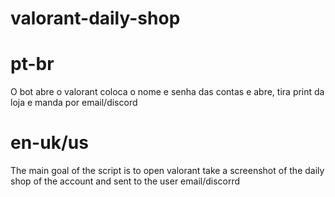 # valorant-daily-shop

# pt-br
O bot abre o valorant coloca o nome e senha das contas e abre, tira print da loja e manda por email/discord

# en-uk/us
The main goal of the script is to open valorant take a screenshot of the daily shop of the account and sent to the user email/discorrd
